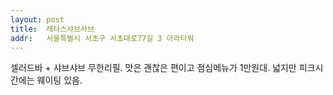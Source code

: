 ```yaml
---
layout: post
title:  레타스샤브사브
addr:   서울특별시 서초구 서초대로77길 3 아라타워
---
```

셀러드바 + 샤브샤브 무한리필. 맛은 괜찮은 편이고 점심메뉴가 1만원대. 넓지만 피크시간에는 웨이팅 있음.
